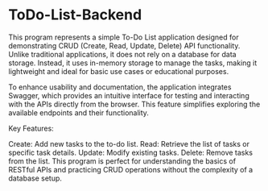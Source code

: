 # ToDo-List-Backend
This program represents a simple To-Do List application designed for demonstrating CRUD (Create, Read, Update, Delete) API functionality. Unlike traditional applications, it does not rely on a database for data storage. Instead, it uses in-memory storage to manage the tasks, making it lightweight and ideal for basic use cases or educational purposes.

To enhance usability and documentation, the application integrates Swagger, which provides an intuitive interface for testing and interacting with the APIs directly from the browser. This feature simplifies exploring the available endpoints and their functionality.

Key Features:

Create: Add new tasks to the to-do list.
Read: Retrieve the list of tasks or specific task details.
Update: Modify existing tasks.
Delete: Remove tasks from the list.
This program is perfect for understanding the basics of RESTful APIs and practicing CRUD operations without the complexity of a database setup.
